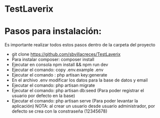 # TestLaverix
 # Pasos para instalación:
 Es importante realizar todos estos pasos dentro de la carpeta del proyecto
 * git clone https://github.com/sbvillacreces/TestLaverix
 * Para instalar composer: composer install 
 * Ejecutar en consola npm install && npm run dev
 * Ejecutar el comando: copy .env.example .env
 * Ejecutar el comando : php artisan key:generate
 * En el archivo .env modificar los datos para la base de datos y email
 * Ejecutar el comando: php artisan migrate
 * Ejecutar el comando: php artisan db:seed (Para poder registrar el usuario por defecto en la base)
 * Ejecutar el comando: php artisan serve (Para poder levantar la aplicación)
 NOTA: al crear un usuario desde usuario administrador, por defecto se crea con la constraseña (12345678)
